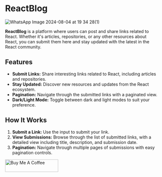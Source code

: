 # ReactBlog
![WhatsApp Image 2024-08-04 at 19 34 28(1)](https://github.com/user-attachments/assets/5cade6a3-f2c8-4f5e-913f-388b37757ba0)


**ReactBlog** is a platform where users can post and share links related to React. Whether it's articles, repositories, or any other resources about React, you can submit them here and stay updated with the latest in the React community.

## Features

- **Submit Links:** Share interesting links related to React, including articles and repositories.
- **Stay Updated:** Discover new resources and updates from the React ecosystem.
- **Pagination:** Navigate through the submitted links with a paginated view.
- **Dark/Light Mode:** Toggle between dark and light modes to suit your preference.

## How It Works

1. **Submit a Link:** Use the input to submit your link.
2. **View Submissions:** Browse through the list of submitted links, with a detailed view including title, description, and submission date.
3. **Pagination:** Navigate through multiple pages of submissions with easy pagination controls.

<a href="https://www.buymeacoffee.com/ozergklp" target="_blank"><img src="https://cdn.buymeacoffee.com/buttons/default-orange.png" alt="Buy Me A Coffee" height="41" width="174"></a>



